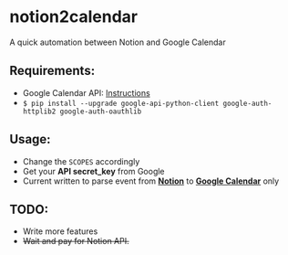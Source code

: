 # **notion2calendar**

A quick automation between Notion and Google Calendar

## **Requirements:**
- Google Calendar API: [Instructions](https://developers.google.com/calendar/quickstart/python)
- `$ pip install --upgrade google-api-python-client google-auth-httplib2 google-auth-oauthlib`

## **Usage:**
- Change the `SCOPES` accordingly
- Get your **API secret_key** from Google
- Current written to parse event from **[Notion](https://www.notion.so/)** to **[Google Calendar](http://calendar.google.com/)** only

## **TODO:**
- Write more features
- ~~Wait and pay for Notion API.~~
